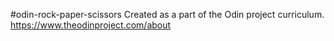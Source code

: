 #odin-rock-paper-scissors
Created as a part of the Odin project curriculum. https://www.theodinproject.com/about
